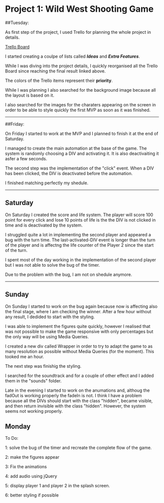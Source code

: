 # Project 1: Wild West Shooting Game

##Tuesday:

As first step of the project, I used Trello for planning the whole project in details.

[Trello Board](https://trello.com/b/88ryxjNP)

I started creating a coulpe of lists called ***Ideas*** and ***Extra Features***.

While I was diving into the project details, I quickly reorganised all the Trello Board since reaching the final result linked above.

The colors of the Trello items represent their **priority**.  
  

While I was planning I also searched for the background image because all the layout is based on it.

I also searched for the images for the charaters appearing on the screen in order to be able to style quickly the first MVP as soon as it was finished.


---

##Friday:

On Friday I started to work at the MVP and I planned to finish it at the end of Saturday.

I managed to create the main automation at the base of the game. The system is randomly choosing a DIV and activating it. It is also deactivaiting it asfer a few seconds.

The second step was the implementation of the "click" event. When a DIV has been clicked, the DIV is deactivated before the automation.

I finished matching perfectly my shedule.

---

## Saturday

On Saturday I created the score and life system. The player will score 100 point for every click and lose 10 points of life is the the DIV is not clicked in time and is deactivated by the system. 

I struggled quite a lot in implementing the second player and appeared a bug with the turn time. The last-activated-DIV event is longer than the turn of the player and is affectng the life counter of the Player 2 since the start of the turn.

I spent most of the day working in the implementation of the second player but I was not able to solve the bug of the timer.

Due to the problem with the bug, I am not on shedule anymore.

---

## Sunday

On Sunday I started to work on the bug again because now is affecting also the final stage, where I am checking the winner. After a few hour without any result, I dedided to start with the styling.

I was able to implement the figures quite quickly, however I realised that was not possible to make the game responsive with only percentages but the only way will be using Media Queries. 

I created a new div called Wrapper in order to try to adapt the game to as many resolution as possible without Media Queries (for the moment). This tooked me an hour. 

The next step was finishig the styling.

I searched for the soundtrack and for a couple of other effect and I added them in the "sounds" folder. 

Late in the evening I started to work on the anumations and, althoug the fadOut is working properly the fadeIn is not. I think I have a problem because all the DIVs should start with the class "hidden", became visible, and then return invisible with the class "hidden". However, the system seems not working properly. 

## Monday

To Do:

1: solve the bug of the timer and recreate the complete flow of the game.

2: make the figures appear

3: Fix the animations

4: add audio using jQuery

5: display player 1 and player 2 in the splash screen.

6: better styling if possible